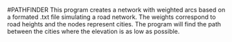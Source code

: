 #PATHFINDER
This program creates a network with weighted arcs based on a formated .txt file simulating a road network.
The weights correspond to road heights and the nodes represent cities. 
The program will find the path between the cities where the elevation is as low as possible.
